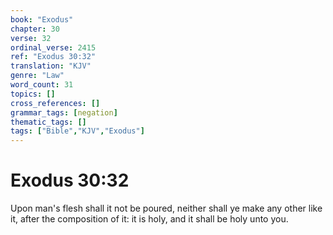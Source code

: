 ```yaml
---
book: "Exodus"
chapter: 30
verse: 32
ordinal_verse: 2415
ref: "Exodus 30:32"
translation: "KJV"
genre: "Law"
word_count: 31
topics: []
cross_references: []
grammar_tags: [negation]
thematic_tags: []
tags: ["Bible","KJV","Exodus"]
---
```


# Exodus 30:32

Upon man's flesh shall it not be poured, neither shall ye make any other like it, after the composition of it: it is holy, and it shall be holy unto you.
